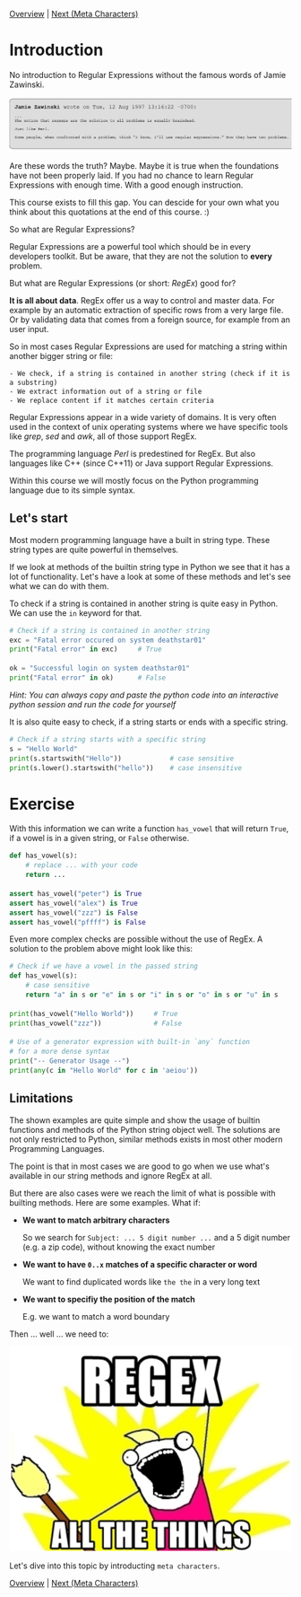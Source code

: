 [Overview](./overview.md) | [Next (Meta Characters)](./meta.md)

# Introduction

No introduction to Regular Expressions without the famous words of Jamie Zawinski. 

![Introduction](ressources/re2.png "Introduction")

Are these words the truth? Maybe. Maybe it is true when the foundations have not been properly laid. If you had no chance to learn Regular Expressions with enough time. With a good enough instruction. 

This course exists to fill this gap. You can descide for your own what you think about this quotations at the end of this course. :)

So what are Regular Expressions?

Regular Expressions are a powerful tool which should be in every developers toolkit. But be aware, that they are not the solution to **every** problem.

But what are Regular Expressions (or short: *RegEx*) good for?

**It is all about data**. RegEx offer us a way to control and master data. For example by an automatic extraction of specific rows from a very large file. Or by validating data that comes from a foreign source, for example from an user input.

So in most cases Regular Expressions are used for matching a string within another bigger string or file:

    - We check, if a string is contained in another string (check if it is a substring)
    - We extract information out of a string or file
    - We replace content if it matches certain criteria

Regular Expressions appear in a wide variety of domains. It is very often used in the context of unix operating systems where we have specific tools like *grep*, *sed* and *awk*, all of those support RegEx.

The programming language *Perl* is predestined for RegEx. But also languages like C++ (since C++11) or Java support Regular Expressions.

Within this course we will mostly focus on the Python programming language due to its simple syntax.

## Let's start
Most modern programming language have a built in string type. These string types are quite powerful in themselves.

If we look at methods of the builtin string type in Python we see that it has a lot of functionality. Let's have a look at some of these methods and let's see what we can do with them.

To check if a string is contained in another string is quite easy in Python. We can use the `in` keyword for that.
```python
# Check if a string is contained in another string
exc = "Fatal error occured on system deathstar01"
print("Fatal error" in exc)     # True

ok = "Successful login on system deathstar01"
print("Fatal error" in ok)      # False
```

*Hint: You can always copy and paste the python code into an interactive python session and run the code for yourself*

 It is also quite easy to check, if a string starts or ends with a specific string.

```python
# Check if a string starts with a specific string
s = "Hello World"
print(s.startswith("Hello"))            # case sensitive
print(s.lower().startswith("hello"))    # case insensitive
```

# Exercise

With this information we can write a function `has_vowel` that will return `True`, if a vowel is in a given string, or `False` otherwise. 

```python
def has_vowel(s):
    # replace ... with your code
    return ...

assert has_vowel("peter") is True
assert has_vowel("alex") is True
assert has_vowel("zzz") is False
assert has_vowel("pffff") is False
```

Even more complex checks are possible without the use of RegEx. A solution to the problem above might look like this:

```python
# Check if we have a vowel in the passed string
def has_vowel(s):
    # case sensitive
    return "a" in s or "e" in s or "i" in s or "o" in s or "u" in s

print(has_vowel("Hello World"))     # True
print(has_vowel("zzz"))             # False

# Use of a generator expression with built-in `any` function
# for a more dense syntax
print("-- Generator Usage --")
print(any(c in "Hello World" for c in 'aeiou'))
```

## Limitations
The shown examples are quite simple and show the usage of builtin functions and methods of the Python string object well. The solutions are not only restricted to Python, similar methods exists in most other modern Programming Languages.

The point is that in most cases we are good to go when we use what's available in our string methods and ignore RegEx at all.

But there are also cases were we reach the limit of what is possible with builting methods. Here are some examples. What if:

- **We want to match arbitrary characters**
  
  So we search for `Subject: ... 5 digit number ...` and a 5 digit number (e.g. a zip code), without knowing the exact number

- **We want to have `0..x` matches of a specific character or word**

  We want to find duplicated words like `the the` in a very long text

- **We want to specifiy the position of the match**

  E.g. we want to match a word boundary

Then ... well ... we need to:

![Regex all the things](ressources/re3.png "Regex all the things")

Let's dive into this topic by introducting `meta characters`.

[Overview](./overview.md) | [Next (Meta Characters)](./meta.md)
